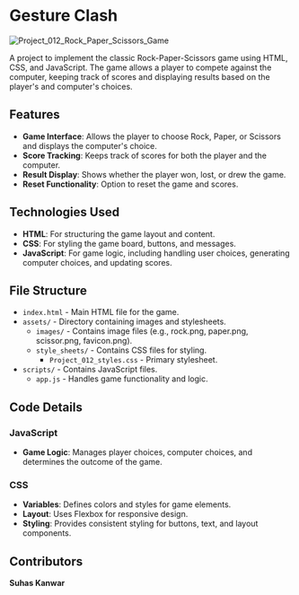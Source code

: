 # Gesture Clash

![Project_012_Rock_Paper_Scissors_Game](https://github.com/user-attachments/assets/fc64cf00-90ff-46da-9f7c-61ed7673b66e)

A project to implement the classic Rock-Paper-Scissors game using HTML, CSS, and JavaScript. The game allows a player to compete against the computer, keeping track of scores and displaying results based on the player's and computer's choices.

## Features
- **Game Interface**: Allows the player to choose Rock, Paper, or Scissors and displays the computer's choice.
- **Score Tracking**: Keeps track of scores for both the player and the computer.
- **Result Display**: Shows whether the player won, lost, or drew the game.
- **Reset Functionality**: Option to reset the game and scores.

## Technologies Used
- **HTML**: For structuring the game layout and content.
- **CSS**: For styling the game board, buttons, and messages.
- **JavaScript**: For game logic, including handling user choices, generating computer choices, and updating scores.

## File Structure
- `index.html` - Main HTML file for the game.
- `assets/` - Directory containing images and stylesheets.
  - `images/` - Contains image files (e.g., rock.png, paper.png, scissor.png, favicon.png).
  - `style_sheets/` - Contains CSS files for styling.
    - `Project_012_styles.css` - Primary stylesheet.
- `scripts/` - Contains JavaScript files.
    - `app.js` - Handles game functionality and logic.

## Code Details
### JavaScript
- **Game Logic**: Manages player choices, computer choices, and determines the outcome of the game.

### CSS
- **Variables**: Defines colors and styles for game elements.
- **Layout**: Uses Flexbox for responsive design.
- **Styling**: Provides consistent styling for buttons, text, and layout components.

## Contributors
**Suhas Kanwar**
